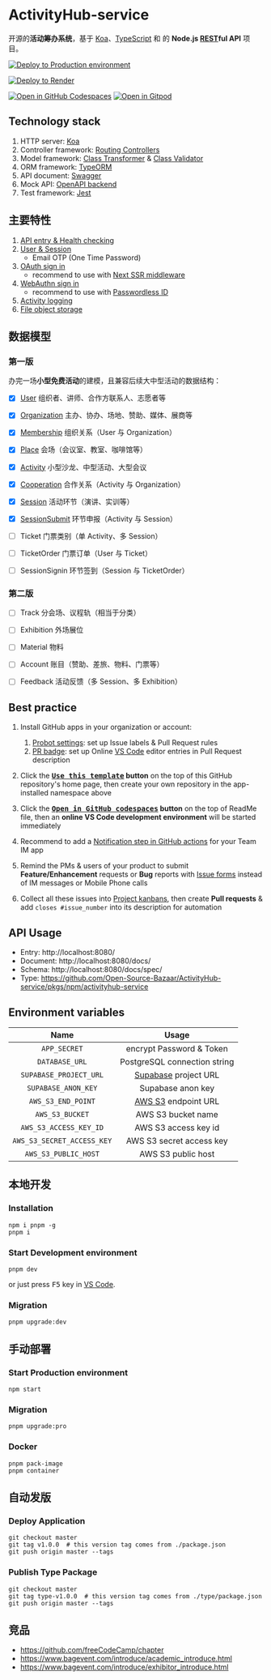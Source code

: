 # ActivityHub-service

开源的**活动筹办系统**，基于 [Koa][8]、[TypeScript][3] 和 的 **Node.js [REST][1]ful API** 项目。

[![Deploy to Production environment](https://github.com/Open-Source-Bazaar/ActivityHub-service/actions/workflows/deploy-production.yml/badge.svg)][4]

[![Deploy to Render](https://render.com/images/deploy-to-render-button.svg)][5]

[![Open in GitHub Codespaces](https://github.com/codespaces/badge.svg)][6]
[![Open in Gitpod](https://gitpod.io/button/open-in-gitpod.svg)][7]

## Technology stack

1. HTTP server: [Koa][8]
2. Controller framework: [Routing Controllers][9]
3. Model framework: [Class Transformer][10] & [Class Validator][11]
4. ORM framework: [TypeORM][12]
5. API document: [Swagger][13]
6. Mock API: [OpenAPI backend][14]
7. Test framework: [Jest][15]

## 主要特性

1. [API entry & Health checking](source/controller/Base.ts)
2. [User & Session](source/controller/User.ts)
    - Email OTP (One Time Password)
3. [OAuth sign in](source/controller/OAuth.ts)
    - recommend to use with [Next SSR middleware][16]
4. [WebAuthn sign in](source/controller/WebAuthn.ts)
    - recommend to use with [Passwordless ID][17]
5. [Activity logging](source/controller/ActivityLog.ts)
6. [File object storage](source/controller/File.ts)

## 数据模型

### 第一版

办完一场**小型免费活动**的建模，且兼容后续大中型活动的数据结构：

- [x] [User](source/model/User.ts) 组织者、讲师、合作方联系人、志愿者等

- [x] [Organization](source/model/Organization/Organization.ts) 主办、协办、场地、赞助、媒体、展商等

- [x] [Membership](source/model/Organization/Membership.ts) 组织关系（User 与 Organization）

- [x] [Place](source/model/Organization/Place.ts) 会场（会议室、教室、咖啡馆等）

- [x] [Activity](source/model/Activity/Activity.ts) 小型沙龙、中型活动、大型会议

- [x] [Cooperation](source/model/Activity/Cooperation.ts) 合作关系（Activity 与 Organization）

- [x] [Session](source/model/Activity/Session.ts) 活动环节（演讲、实训等）

- [x] [SessionSubmit](source/model/Activity/SessionSubmit.ts) 环节申报（Activity 与 Session）

- [ ] Ticket 门票类别（单 Activity、多 Session）

- [ ] TicketOrder 门票订单（User 与 Ticket）

- [ ] SessionSignin 环节签到（Session 与 TicketOrder）

### 第二版

- [ ] Track 分会场、议程轨（相当于分类）

- [ ] Exhibition 外场展位

- [ ] Material 物料

- [ ] Account 账目（赞助、差旅、物料、门票等）

- [ ] Feedback 活动反馈（多 Session、多 Exhibition）

## Best practice

1.  Install GitHub apps in your organization or account:
    1.  [Probot settings][18]: set up Issue labels & Pull Request rules
    2.  [PR badge][19]: set up Online [VS Code][20] editor entries in Pull Request description

2.  Click the **[<kbd>Use this template</kbd>][21] button** on the top of this GitHub repository's home page, then create your own repository in the app-installed namespace above

3.  Click the **[<kbd>Open in GitHub codespaces</kbd>][8] button** on the top of ReadMe file, then an **online VS Code development environment** will be started immediately

4.  Recommend to add a [Notification step in GitHub actions][22] for your Team IM app

5.  Remind the PMs & users of your product to submit **Feature/Enhancement** requests or **Bug** reports with [Issue forms][23] instead of IM messages or Mobile Phone calls

6.  Collect all these issues into [Project kanbans][24], then create **Pull requests** & add `closes #issue_number` into its description for automation

## API Usage

- Entry: http://localhost:8080/
- Document: http://localhost:8080/docs/
- Schema: http://localhost:8080/docs/spec/
- Type: https://github.com/Open-Source-Bazaar/ActivityHub-service/pkgs/npm/activityhub-service

## Environment variables

|            Name            |            Usage             |
| :------------------------: | :--------------------------: |
|        `APP_SECRET`        |   encrypt Password & Token   |
|       `DATABASE_URL`       | PostgreSQL connection string |
|   `SUPABASE_PROJECT_URL`   |  [Supabase][25] project URL  |
|    `SUPABASE_ANON_KEY`     |      Supabase anon key       |
|     `AWS_S3_END_POINT`     |  [AWS S3][26] endpoint URL   |
|      `AWS_S3_BUCKET`       |      AWS S3 bucket name      |
|   `AWS_S3_ACCESS_KEY_ID`   |     AWS S3 access key id     |
| `AWS_S3_SECRET_ACCESS_KEY` |   AWS S3 secret access key   |
|    `AWS_S3_PUBLIC_HOST`    |      AWS S3 public host      |

## 本地开发

### Installation

```shell
npm i pnpm -g
pnpm i
```

### Start Development environment

```shell
pnpm dev
```

or just press <kbd>F5</kbd> key in [VS Code][20].

### Migration

```shell
pnpm upgrade:dev
```

## 手动部署

### Start Production environment

```shell
npm start
```

### Migration

```shell
pnpm upgrade:pro
```

### Docker

```shell
pnpm pack-image
pnpm container
```

## 自动发版

### Deploy Application

```shell
git checkout master
git tag v1.0.0  # this version tag comes from ./package.json
git push origin master --tags
```

### Publish Type Package

```shell
git checkout master
git tag type-v1.0.0  # this version tag comes from ./type/package.json
git push origin master --tags
```

## 竞品

- https://github.com/freeCodeCamp/chapter
- https://www.bagevent.com/introduce/academic_introduce.html
- https://www.bagevent.com/introduce/exhibitor_introduce.html

[1]: https://en.wikipedia.org/wiki/Representational_state_transfer
[2]: https://nodejs.org/
[3]: https://www.typescriptlang.org/
[4]: https://github.com/Open-Source-Bazaar/ActivityHub-service/actions/workflows/deploy-production.yml
[5]: https://render.com/deploy
[6]: https://codespaces.new/Open-Source-Bazaar/ActivityHub-service
[7]: https://gitpod.io/?autostart=true#https://github.com/Open-Source-Bazaar/ActivityHub-service
[8]: https://koajs.com/
[9]: https://github.com/typestack/routing-controllers
[10]: https://github.com/typestack/class-transformer
[11]: https://github.com/typestack/class-validator
[12]: https://typeorm.io/
[13]: https://swagger.io/
[14]: https://github.com/anttiviljami/openapi-backend
[15]: https://jestjs.io/
[16]: https://github.com/idea2app/Next-SSR-middleware
[17]: https://webauthn.passwordless.id/
[18]: https://github.com/apps/settings
[19]: https://pullrequestbadge.com/
[20]: https://code.visualstudio.com/
[21]: https://github.com/new?template_name=ActivityHub-service&template_owner=Open-Source-Bazaar
[22]: https://github.com/kaiyuanshe/kaiyuanshe.github.io/blob/bb4675a56bf1d6b207231313da5ed0af7cf0ebd6/.github/workflows/pull-request.yml#L32-L56
[23]: https://github.com/Open-Source-Bazaar/ActivityHub-service/issues/new/choose
[24]: https://github.com/Open-Source-Bazaar/ActivityHub-service/projects
[25]: https://supabase.com/
[26]: https://aws.amazon.com/s3/
